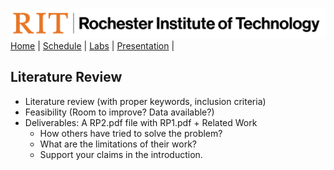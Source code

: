 [<img width=900 src="../img/logo_rit.png?raw=yes">](../README.md)   
[Home](../README.md) |
[Schedule](../schedule.md) |
[Labs](labs.md) |
[Presentation](presentation.md) |

## Literature Review

 - Literature review (with proper keywords, inclusion criteria)
 - Feasibility (Room to improve? Data available?)
 - Deliverables: A RP2.pdf file with RP1.pdf + Related Work
   + How others have tried to solve the problem?
   + What are the limitations of their work?
   + Support your claims in the introduction.

